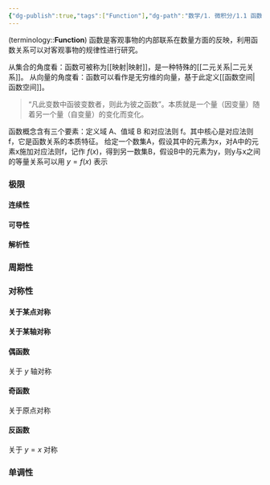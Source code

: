 ```yaml
---
{"dg-publish":true,"tags":["Function"],"dg-path":"数学/1. 微积分/1.1 函数.md","Level":1,"permalink":"/数学/1. 微积分/1.1 函数/","dgPassFrontmatter":true,"noteIcon":"","created":"2024-05-21T15:20:27.970+08:00","updated":"2025-04-12T22:52:05.948+08:00"}
---
```


(terminology::**Function**)
函数是客观事物的内部联系在数量方面的反映，利用函数关系可以对客观事物的规律性进行研究。

从集合的角度看：函数可被称为[[映射\|映射]]，是一种特殊的[[二元关系\|二元关系]]。
从向量的角度看：函数可以看作是无穷维的向量，基于此定义[[函数空间\|函数空间]]。
>“凡此变数中函彼变数者，则此为彼之函数”。本质就是一个量（因变量）随着另一个量（自变量）的变化而变化。 

函数概念含有三个要素：定义域 A、值域 B 和对应法则 f。其中核心是对应法则 f，它是函数关系的本质特征。
给定一个数集A，假设其中的元素为x，对A中的元素x施加对应法则f，记作 $f(x)$，得到另一数集B，假设B中的元素为y，则y与x之间的等量关系可以用 $y=f(x)$ 表示

### 极限

#### 连续性

#### 可导性

#### 解析性


### 周期性


### 对称性
#### 关于某点对称


#### 关于某轴对称


#### 偶函数
关于 $y$ 轴对称

#### 奇函数
关于原点对称

#### 反函数
关于 $y=x$ 对称

### 单调性















